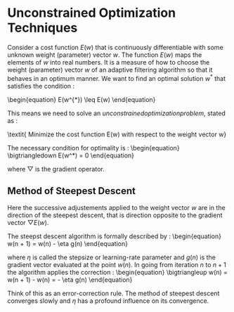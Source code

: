 # Unconstrained Optimization Techniques
Consider a cost function $E(w)$ that is continuously differentiable with some unknown weight (parameter) vector $w$.
The function $E(w)$ maps the elements of $w$ into real numbers. It is a measure of how to choose the weight (parameter) vector $w$ of an adaptive filtering algorithm so that it behaves in an optimum manner. We want to find an optimal solution $w^*$ that satisfies the condition :

\begin{equation}
E(w^{*}) \leq E(w)
\end{equation}

This means we need to solve an $unconstrained optimization problem$, stated as :

\textit{ Minimize the cost function E(w) with respect to the weight vector w}

The necessary condition for optimality is :
\begin{equation}
\bigtriangledown E(w^*) = 0
\end{equation}

where $\bigtriangledown$ is the gradient operator.

## Method of Steepest Descent
Here the successive adjustements applied to the weight vector $w$ are in the direction of the steepest descent, that is direction opposite to the gradient vector $\bigtriangledown E(w)$.

The steepst descent algorithm is formally described by :
\begin{equation}
w(n + 1) = w(n) - \eta g(n) 
\end{equation}

where $\eta$ is called the stepsize or learning-rate parameter and $g(n)$ is the gradient vector evaluated at the point $w(n)$. In going from iteration $n$ to $n + 1$ the algorithm applies the correction :
\begin{equation}
\bigtriangleup w(n) = w(n + 1) - w(n) = - \eta g(n)
\end{equation}

Think of this as an error-correction rule. The method of steepest descent converges slowly and $\eta$ has a profound influence on its convergence.
